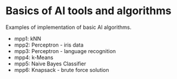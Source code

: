 # Basics of AI tools and algorithms

Examples of implementation of basic AI algorithms.

 - mpp1: kNN
 - mpp2: Perceptron - iris data
 - mpp3: Perceptron - language recognition
 - mpp4: k-Means
 - mpp5: Naive Bayes Classifier
 - mpp6: Knapsack - brute force solution
